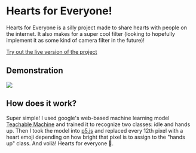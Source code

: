 # Hearts for Everyone!

Hearts for Everyone is a silly project made to share hearts with people on the internet. It also makes for a super cool filter (looking to hopefully implement it as some kind of camera filter in the future)!

[Try out the live version of the project](https://hwlee40.github.io/hearts-for-everyone/)

## Demonstration

![](/hearts_demo.gif)

## How does it work?

Super simple! I used google's web-based machine learning model [Teachable Machine](https://teachablemachine.withgoogle.com/) and trained it to recognize two classes: idle and hands up. Then I took the model into [p5.js](https://p5js.org/) and replaced every 12th pixel with a heart emoji depending on how bright that pixel is to assign to the "hands up" class. And volià! Hearts for everyone 💖.